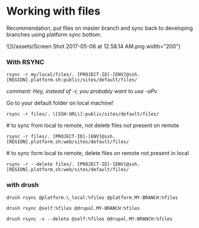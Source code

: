# Working with files

Recommendation, put files on master branch and sync back to developing branches using platform sync bottom.

![](/assets/Screen Shot 2017-05-06 at 12.58.14 AM.png width="200")

### With RSYNC

```
rsync -r my/local/files/. [PROJECT-ID]-[ENV]@ssh.[REGION].platform.sh:public/sites/default/files/
```

_comment: Hey, instead of -r, you probably want to use -aPv_

Go to your default folder on local machine!

```
rsync -r files/. \[SSH-URL\]:public/sites/default/files/
```

\# to sync from local to remote, not delete files not present on remote

```
rsync -r files/. [PROJECT-ID]-[ENV]@ssh.[REGION].platform.sh:web/sites/default/files/
```

\# to sync form local to remote, delete files on remote not present in local

```
rsync -r --delete files/. [PROJECT-ID]-[ENV]@ssh.[REGION].platform.sh:web/sites/default/files/
```

### with drush

```
drush rsync @platform.\_local:%files @platform.MY-BRANCH:%files
```

```
drush rsync @self:%files @drupal.MY-BRANCH:%files
```

```
drush rsync -s --delete @self:%files @drupal.MY-BRANCH:%files
```



